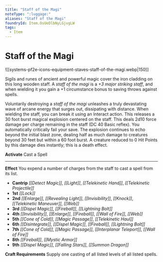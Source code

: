 ```yaml
---
title: "Staff of the Magi"
noteType: ":luggage:"
aliases: "Staff of the Magi"
foundryId: Item.OsUeDlbNyLGjvgLW
tags:
  - Item
---
```


# Staff of the Magi
![[systems-pf2e-icons-equipment-staves-staff-of-the-magi.webp|150]]

Sigils and runes of ancient and powerful magic cover the iron cladding on this long wooden staff. A _staff of the magi_ is a _+3 major striking staff_, and when wielding it you gain a +1 circumstance bonus to saving throws against spells.

Voluntarily destroying a _staff of the magi_ unleashes a truly devastating wave of arcane energy that surges out, dissipating with distance. When wielding the staff, you can break it using an Interact action. This releases a 30 foot burst magical explosion centered on the staff. This deals 2d10 force damage per charge remaining in the staff (DC 40 Basic reflex). You automatically critically fail your save. The explosion continues to echo beyond the initial blast zone, dealing half as much damage to creatures beyond 30 feet but within a 60 foot burst. A creature reduced to 0 Hit Points by this damage dies instantly; this is a death effect.

**Activate** Cast a Spell

* * *

**Effect** You expend a number of charges from the staff to cast a spell from its list.

*   **Cantrip** _[[Detect Magic]]_, _[[Light]]_, _[[Telekinetic Hand]]_, _[[Telekinetic Projectile]]_
*   **1st** _[[Lock]]_
*   **2nd** _[[Enlarge]]_, _[[Revealing Light]]_, _[[Invisibility]]_, _[[Knock]]_, _[[Telekinetic Maneuver]]_, _[[Web]]_
*   **3rd** _[[Dispel Magic]]_, _[[Fireball]]_, _[[Lightning Bolt]]_
*   **4th** _[[Invisibility]]_, _[[Enlarge]]_, _[[Fireball]]_, _[[Wall of Fire]]_, _[[Web]]_
*   **5th** _[[Cone of Cold]]_, _[[Magic Passage]]_, _[[Telekinetic Haul]]_
*   **6th** _[[Disintegrate]]_, _[[Dispel Magic]]_, _[[Fireball]]_, _[[Lightning Bolt]]_
*   **7th** _[[Cone of Cold]]_, _[[Magic Passage]]_, _[[Interplanar Teleport]]_, _[[Wall of Fire]]_
*   **8th** _[[Fireball]]_, _[[Mystic Armor]]_
*   **9th** _[[Dispel Magic]]_, _[[Falling Stars]]_, _[[Summon Dragon]]_

**Craft Requirements** Supply one casting of all listed levels of all listed spells.
